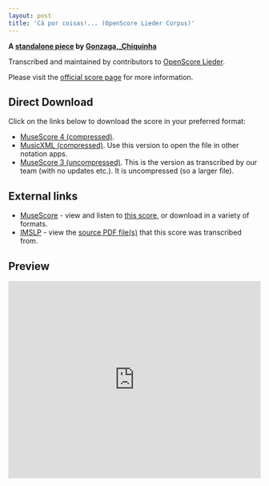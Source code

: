 ```yaml
---
layout: post
title: 'Cá por coisas!... (OpenScore Lieder Corpus)'
---
```


__A [standalone piece](https://fourscoreandmore.org/openscore/lieder/Gonzaga,_Chiquinha/_/) by [Gonzaga,_Chiquinha](https://fourscoreandmore.org/openscore/lieder/Gonzaga,_Chiquinha)__

Transcribed and maintained by contributors to [OpenScore Lieder].

Please visit the [official score page] for more information.

[official score page]: https://musescore.com/openscore-lieder-corpus/scores/6609847
[OpenScore Lieder]: https://musescore.com/openscore-lieder-corpus

## Direct Download

Click on the links below to download the score in your preferred format:
- [MuseScore 4 (compressed)](https://fourscoreandmore.org/openscore/lieder/Gonzaga,_Chiquinha/_/C%C3%A1_por_coisas%21.mscz).
- [MusicXML (compressed)](https://fourscoreandmore.org/openscore/lieder/Gonzaga,_Chiquinha/_/C%C3%A1_por_coisas%21.mxl). Use this version to open the file in other notation apps.
- [MuseScore 3 (uncompressed)](https://raw.githubusercontent.com/OpenScore/Lieder/refs/heads/main/scores/Gonzaga,_Chiquinha/_/C%C3%A1_por_coisas%21/lc6609847.mscx). This is the version as transcribed by our team (with no updates etc.). It is uncompressed (so a larger file).

## External links

- [MuseScore] - view and listen to [this score][MuseScore], or download in a variety of formats.
- [IMSLP] - view the [source PDF file(s)][IMSLP] that this score was transcribed from.

[MuseScore]: https://musescore.com/score/6609847
[IMSLP]: https://imslp.org/wiki/Special:ReverseLookup/606009

## Preview

<iframe width="100%" height="394" src="https://musescore.com/openscore-lieder-corpus/scores/6609847/embed" frameborder="0" allowfullscreen allow="autoplay; fullscreen"></iframe>
